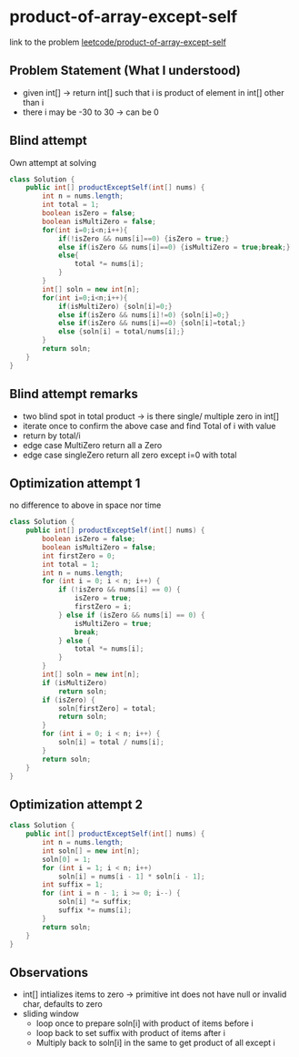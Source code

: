# product-of-array-except-self
link to the problem [leetcode/product-of-array-except-self](https://leetcode.com/problems/product-of-array-except-self/)

## Problem Statement (What I understood)
- given int[] -> return int[] such that i is product of element in int[] other than i
- there i may be -30 to 30 -> can be 0

## Blind attempt
Own attempt at solving

```java
class Solution {
    public int[] productExceptSelf(int[] nums) {
        int n = nums.length;
        int total = 1;
        boolean isZero = false;
        boolean isMultiZero = false;
        for(int i=0;i<n;i++){
            if(!isZero && nums[i]==0) {isZero = true;}
            else if(isZero && nums[i]==0) {isMultiZero = true;break;}
            else{
                total *= nums[i];
            }
        }
        int[] soln = new int[n];
        for(int i=0;i<n;i++){
            if(isMultiZero) {soln[i]=0;}
            else if(isZero && nums[i]!=0) {soln[i]=0;}
            else if(isZero && nums[i]==0) {soln[i]=total;}
            else {soln[i] = total/nums[i];}
        }
        return soln;
    }
}
```

## Blind attempt remarks
- two blind spot in total product -> is there single/ multiple zero in int[]
- iterate once to confirm the above case and find Total of i with value
- return by total/i
- edge case MultiZero return all a Zero 
- edge case singleZero return all zero except i=0 with total

## Optimization attempt 1
no difference to above in space nor time
```java
class Solution {
    public int[] productExceptSelf(int[] nums) {
        boolean isZero = false;
        boolean isMultiZero = false;
        int firstZero = 0;
        int total = 1;
        int n = nums.length;
        for (int i = 0; i < n; i++) {
            if (!isZero && nums[i] == 0) {
                isZero = true;
                firstZero = i;
            } else if (isZero && nums[i] == 0) {
                isMultiZero = true;
                break;
            } else {
                total *= nums[i];
            }
        }
        int[] soln = new int[n];
        if (isMultiZero)
            return soln;
        if (isZero) {
            soln[firstZero] = total;
            return soln;
        }
        for (int i = 0; i < n; i++) {
            soln[i] = total / nums[i];
        }
        return soln;
    }
}
```

## Optimization attempt 2
```java
class Solution {
    public int[] productExceptSelf(int[] nums) {
        int n = nums.length;
        int soln[] = new int[n];
        soln[0] = 1;
        for (int i = 1; i < n; i++)
            soln[i] = nums[i - 1] * soln[i - 1];
        int suffix = 1;
        for (int i = n - 1; i >= 0; i--) {
            soln[i] *= suffix;
            suffix *= nums[i];
        }
        return soln;
    }
}
```

## Observations
- int[] intializes items to zero -> primitive int does not have null or invalid char, defaults to zero
- sliding window 
    - loop once to prepare soln[i] with product of items before i
    - loop back to set suffix with product of items after i 
    - Multiply back to soln[i] in the same to get product of all except i
